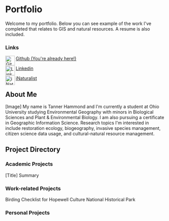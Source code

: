 # Portfolio
Welcome to my portfolio. Below you can see example of the work I've completed that relates to GIS and natural resources. A resume is also included. 

### Links
<img align="left" src="https://github.githubassets.com/images/modules/dashboard/onboarding/gh-desktop.png" alt="Github" width="30"/> [Github (You're already here!)](https://github.com/oxyppgyn/Portfolio/edit/main/README.md)

<img align="left" src="https://upload.wikimedia.org/wikipedia/commons/thumb/c/ca/LinkedIn_logo_initials.png/800px-LinkedIn_logo_initials.png" alt="Linkedin" width="30"/> [Linkedin](https://www.linkedin.com/in/tannerkhfyg/)  

<img align="left" src="https://upload.wikimedia.org/wikipedia/en/7/76/INaturalist_logo.png" alt="iNaturalist" width="30"/> [iNaturalist](https://www.inaturalist.org/people/5752149)

## About Me
[Image]
My name is Tanner Hammond and I'm currently a student at Ohio University studying Environmental Geography with minors in Biological Sciences and Plant & Environmental Biology. I am also pursuing a certificate in Geographic Information Science. 
Research topics I'm interested in include restoration ecology, biogeography, invasive species management, citizen science data usage, and cultural-natural resource management. 

## Project Directory
### Academic Projects
[Title]
Summary
### Work-related Projects
Birding Checklist for Hopewell Culture National Historical Park
### Personal Projects
